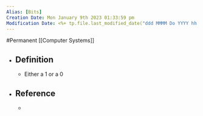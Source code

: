 ```yaml
---
Alias: [Bits]
Creation Date: Mon January 9th 2023 01:33:59 pm 
Modification Date: <%+ tp.file.last_modified_date("ddd MMMM Do YYYY hh:mm:ss a") %>
---
```

#Permanent [[Computer Systems]]

- ## Definition
	- Either a 1 or a 0
- ## Reference
	- 